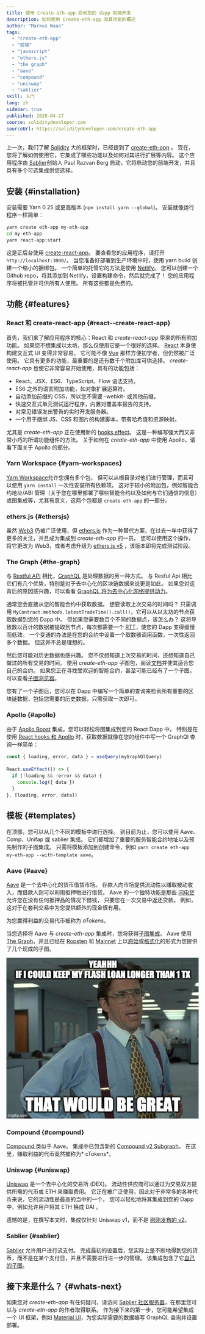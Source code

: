 ```yaml
---
title: 使用 Create-eth-app 启动您的 dapp 前端开发
description: 如何使用 Create-eth-app 及其功能的概述
author: "Markus Waas"
tags:
  - "create-eth-app"
  - "前端"
  - "javascript"
  - "ethers.js"
  - "the graph"
  - "aave"
  - "compound"
  - "uniswap"
  - "sablier"
skill: 入门
lang: zh
sidebar: true
published: 2020-04-27
source: soliditydeveloper.com
sourceUrl: https://soliditydeveloper.com/create-eth-app
---
```


上一次，我们了解 [Solidity](https://soliditydeveloper.com/solidity-overview-2020) 大的框架时，已经提到了 [create-eth-app](https://github.com/PaulRBerg/create-eth-app) 。 现在，您将了解如何使用它，它集成了哪些功能以及如何对其进行扩展等内容。 这个应用程序由 [Sablier](http://sablier.finance/)创始人 Paul Razvan Berg 启动，它将启动您的前端开发，并且具有多个可选集成供您选择。

## 安装 {#installation}

安装需要 Yarn 0.25 或更高版本 (`npm install yarn --global`)。 安装就像运行程序一样简单：

```bash
yarn create eth-app my-eth-app
cd my-eth-app
yarn react-app:start
```

这是正后台使用 [create-react-app](https://github.com/facebook/create-react-app)。 要查看您的应用程序，请打开 `http://localhost:3000/`。 当您准备好部署到生产环境中时，使用 yarn build 创建一个缩小的捆绑包。 一个简单的托管它的方法是使用 [ Netlify](https://www.netlify.com/)。 您可以创建一个 Github repo，将其添加到 Netlify，设置构建命令，然后就完成了！ 您的应用程序将被托管并可供所有人使用。 所有这些都是免费的。

## 功能 {#features}

### React 和 create-react-app {#react--create-react-app}

首先，我们来了解应用程序的核心：React 和 _create-react-app_ 带来的所有附加功能。 如果您不想集成以太坊，那么仅使用它是一个很好的选择。 [React](https://reactjs.org/) 本身使构建交互式 UI 变得非常容易。 它可能不像 [Vue](https://vuejs.org/) 那样方便初学者，但仍然被广泛使用。 它具有更多的功能，最重要的是还有数千个附加库可供选择。 _create-react-app_ 也使它非常容易开始使用，具有的功能包括：

- React、JSX、ES6、TypeScript、Flow 语法支持。
- ES6 之外的语言附加功能，如对象扩展运算符。
- 自动添加前缀的 CSS，所以您不需要 -webkit- 或其他前缀。
- 快速交互式单元测试运行程序，内置对覆盖率报告的支持。
- 对常见错误发出警告的实时开发服务器。
- 一个用于捆绑 JS、CSS 和图片的构建脚本，带有哈希值和资源映射。

尤其是 _create-eth-app_ 正在使用新的 [hooks effect](https://reactjs.org/docs/hooks-effect.html)。 这是一种编写强大而又非常小巧的所谓功能组件的方法。 关于如何在 _create-eth-app_ 中使用 Apollo，请看下面关于 Apollo 的部分。

### Yarn Workspace {#yarn-workspaces}

[Yarn Workspace](https://classic.yarnpkg.com/en/docs/workspaces/)允许您拥有多个包， 但可以从根目录对他们进行管理，而且可以使用 `yarn install` 一次性安装所有依赖项。 这对于较小的附加包，例如智能合约地址/ABI 管理（关于您在哪里部署了哪些智能合约以及如何与它们通信的信息）或图集成等，尤其有意义，这两个包都是 `create-eth-app` 的一部分。

### ethers.js {#ethersjs}

虽然 [Web3](https://web3js.readthedocs.io/en/v1.2.7/) 仍被广泛使用，但 [ethers.js](https://docs.ethers.io/ethers.js/html/) 作为一种替代方案，在过去一年中获得了更多的关注，并且成为集成到 _create-eth-app_ 的一员。 您可以使用这个操作，将它更改为 Web3，或者考虑升级为 [ethers.js v5](https://docs-beta.ethers.io/) ，该版本即将完成测试阶段。

### The Graph {#the-graph}

与 [Restful API](https://restfulapi.net/) 相比，[GraphQL](https://graphql.org/) 是处理数据的另一种方式。 与 Resful Api 相比 它们有几个优势，特别是对于去中心化的区块链数据来说更是如此。 如果您对这背后的原因感兴趣，可以看看 [GraphQL 将为去中心化网络提供动力](https://medium.com/graphprotocol/graphql-will-power-the-decentralized-web-d7443a69c69a)。

通常您会直接从您的智能合约中获取数据。 想要读取上次交易的时间吗？ 只需调用 `MyContract.methods.latestTradeTime().call()`，它可以从以太坊的节点获取数据到您的 Dapp 中。 但如果您需要数百个不同的数据点，该怎么办？ 这将导致数以百计的数据被提取到节点，每次都需要一个 [RTT](https://en.wikipedia.org/wiki/Round-trip_delay_time)，使您的 Dapp 变得缓慢而低效。 一个变通的办法是在您的合约中设置一个取数器调用函数，一次性返回多个数据。 但这并不总是理想的。

然后您可能对历史数据也感兴趣。 您不仅想知道上次交易的时间，还想知道自己做过的所有交易的时间。 使用 _create-eth-app_ 子图包，阅读[文档](https://thegraph.com/docs/define-a-subgraph)并使其适合您自己的合约。 如果您正在寻找受欢迎的智能合约，甚至可能已经有了一个子图。 可以查看[子图浏览器](https://thegraph.com/explorer/)。

您有了一个子图后，您可以在 Dapp 中编写一个简单的查询来检索所有重要的区块链数据，包括您需要的历史数据，只需获取一次即可。

### Apollo {#apollo}

由于 [Apollo Boost](https://www.apollographql.com/docs/react/get-started/) 集成，您可以轻松将图集成到您的 React Dapp 中。 特别是在使用 [React hooks 和 Apollo](https://www.apollographql.com/blog/apollo-client-now-with-react-hooks-676d116eeae2) 时，获取数据就像在您的组件中写一个 GraphQl 查询一样简单：

```js
const { loading, error, data } = useQuery(myGraphQlQuery)

React.useEffect(() => {
  if (!loading && !error && data) {
    console.log({ data })
  }
}, [loading, error, data])
```

## 模板 {#templates}

在顶部，您可以从几个不同的模板中进行选择。 到目前为止，您可以使用 Aave、Comp、Unifap 或 sablier 集成。 它们都增加了重要的服务智能合约地址以及预先制作的子图集成。 只需将模板添加到创建命令，例如 `yarn create eth-app my-eth-app --with-template aave`。

### Aave {#aave}

[Aave](https://aave.com/) 是一个去中心化的货币借贷市场。 存款人向市场提供流动性以赚取被动收入，而借款人则可以利用抵押物进行借贷。 Aave 的一个独特功能是那些 [闪电贷](https://docs.aave.com/developers/tutorials/performing-a-flash-loan) 允许您在没有任何抵押品的情况下借钱， 只要您在一次交易中返还贷款。 例如，这对于在套利交易中为您提供额外的现金很有用。

为您赢得利益的交易代币被称为 _aTokens_。

当您选择将 Aave 与 _create-eth-app_ 集成时，您将获得[子图集成](https://docs.aave.com/developers/getting-started/using-graphql)。 Aave 使用 [The Graph](https://medium.com/aave/decentralized-data-queries-how-aave-uses-the-graph-998a55027e1d)，并且已经在 [Ropsten](https://thegraph.com/explorer/subgraph/aave/protocol-ropsten) 和 [Mainnet](https://thegraph.com/explorer/subgraph/aave/protocol) 上以[原始](https://thegraph.com/explorer/subgraph/aave/protocol-raw)或[格式化](https://thegraph.com/explorer/subgraph/aave/protocol)的形式为您提供了几个现成的子图。

![Aave 闪电贷备忘录 – “是啊，如果我的闪电贷可以保留超过 1 笔交易，那就太好了”](../../../../../developers/tutorials/kickstart-your-dapp-frontend-development-wth-create-eth-app/flashloan-meme.png)

### Compound {#compound}

[ Compound ](https://compound.finance/) 类似于 Aave。 集成中已包含新的 [Compound v2 Subgraph](https://medium.com/graphprotocol/https-medium-com-graphprotocol-compound-v2-subgraph-highlight-a5f38f094195)。 在这里，赚取利益的代币竟然被称为* cTokens*。

### Uniswap {#uniswap}

[Uniswap](https://uniswap.exchange/) 是一个去中心化的交易所 (DEX)。 流动性供应商可以通过为交易双方提供所需的代币或 ETH 来赚取费用。 它正在被广泛使用，因此对于非常多的各种代币来说，它的流动性是最高的当中的一个。 您可以轻松地将其集成到您的 Dapp 中，例如允许用户将其 ETH 换成 DAI 。

遗憾的是，在撰写本文时，集成仅针对 Uniswap v1，而不是 [刚刚发布的 v2](https://uniswap.org/blog/uniswap-v2/)。

### Sablier {#sablier}

[Sablier](https://sablier.finance/) 允许用户进行流支付。 完成最初的设置后，您实际上是不断地得到您的货币，而不是在某个支付日，并且不需要进行进一步的管理。 该集成包含了它[自己的子图](https://thegraph.com/explorer/subgraph/sablierhq/sablier)。

## 接下来是什么？ {#whats-next}

如果您对 _create-eth-app_ 有任何疑问，请访问 [Sablier 社区服务器](https://discord.gg/bsS8T47)，在那里您可以与 _create-eth-app_ 的作者取得联系。 作为接下来的第一步，您可能希望集成一个 UI 框架，例如 [Material UI](https://material-ui.com/)，为您实际需要的数据编写 GraphQL 查询并设置部署。
